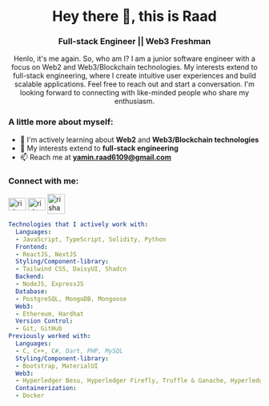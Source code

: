 <h1 align="center">Hey there 👋, this is Raad</h1>
<h3 align="center">Full-stack Engineer || Web3 Freshman</h3>

<p align="center">Henlo, it's me again. So, who am I? I am a junior software engineer with a focus on Web2 and Web3/Blockchain technologies. My interests extend to full-stack engineering, where I create intuitive user experiences and build scalable applications. Feel free to reach out and start a conversation. I'm looking forward to connecting with like-minded people who share my enthusiasm.
</p>

<h3>A little more about myself:</h3>

- 🌱 I'm actively learning about **Web2** and **Web3/Blockchain technologies**
- 💬 My interests extend to **full-stack engineering**
- 📫 Reach me at **yamin.raad6109@gmail.com**

<h3 align="left">Connect with me:</h3>
<p align="left">
<a href="https://www.facebook.com/Ashabul.Yamin.L/"><img align="center" src="https://raw.githubusercontent.com/rahuldkjain/github-profile-readme-generator/master/src/images/icons/Social/facebook.svg" alt="rishavchanda" height="25" width="35" /></a>
<a href="https://www.linkedin.com/in/yaminraad/"><img align="center" src="https://raw.githubusercontent.com/rahuldkjain/github-profile-readme-generator/master/src/images/icons/Social/linked-in-alt.svg" alt="rishav-chanda-b89a791b3" height="25" width="35" /></a>
<a href="https://discord.com/channels/@Luci4#6091"><img align="center" src="https://raw.githubusercontent.com/rahuldkjain/github-profile-readme-generator/master/src/images/icons/Social/discord.svg" alt="rishav_chanda" height="40" width="35" /></a>
</p>

```yaml
Technologies that I actively work with:
  Languages:
  - JavaScript, TypeScript, Solidity, Python
  Frontend:
  - ReactJS, NextJS
  Styling/Component-library:
  - Tailwind CSS, DaisyUI, Shadcn 
  Backend:
  - NodeJS, ExpressJS
  Database:
  - PostgreSQL, MongoDB, Mongoose
  Web3:
  - Ethereum, Hardhat
  Version Control:
  - Git, GitHub
Previously worked with:
  Languages:
  - C, C++, C#, Dart, PHP, MySQL
  Styling/Component-library:
  - Bootstrap, MaterialUI
  Web3:
  - Hyperledger Besu, Hyperledger Firefly, Truffle & Ganache, Hyperledger Fabric
  Containerization:
  - Docker
```
